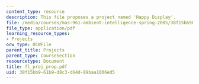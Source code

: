 ```yaml
---
content_type: resource
description: This file proposes a project named 'Happy Display'.
file: /media/courses/mas-961-ambient-intelligence-spring-2005/38f15bb961b9d8c3d64d89baa1006ed5_fl_proj_prop.pdf
file_type: application/pdf
learning_resource_types:
- Projects
ocw_type: OCWFile
parent_title: Projects
parent_type: CourseSection
resourcetype: Document
title: fl_proj_prop.pdf
uid: 38f15bb9-61b9-d8c3-d64d-89baa1006ed5
---
```

